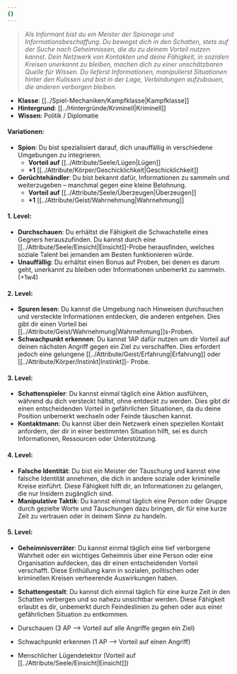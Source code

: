 ```yaml
---
{}
---
```

>*Als Informant bist du ein Meister der Spionage und Informationsbeschaffung. Du bewegst dich in den Schatten, stets auf der Suche nach Geheimnissen, die du zu deinem Vorteil nutzen kannst. Dein Netzwerk von Kontakten und deine Fähigkeit, in sozialen Kreisen unerkannt zu bleiben, machen dich zu einer unschätzbaren Quelle für Wissen. Du lieferst Informationen, manipulierst Situationen hinter den Kulissen und bist in der Lage, Verbindungen aufzubauen, die anderen verborgen bleiben.*  
  
- **Klasse**: [[../Spiel-Mechaniken/Kampfklasse|Kampfklasse]]  
- **Hintergrund**: [[../Hintergründe/Kriminell|Kriminell]]  
- **Wissen**: Politik / Diplomatie  
  
#### **Variationen:**  
  
- **Spion**: Du bist spezialisiert darauf, dich unauffällig in verschiedene Umgebungen zu integrieren.  
    - **Vorteil auf** [[../Attribute/Seele/Lügen|Lügen]]  
    - **+1** [[../Attribute/Körper/Geschicklichkeit|Geschicklichkeit]]  
- **Gerüchtehändler**: Du bist bekannt dafür, Informationen zu sammeln und weiterzugeben – manchmal gegen eine kleine Belohnung.  
    - **Vorteil auf** [[../Attribute/Seele/Überzeugen|Überzeugen]]  
    - **+1** [[../Attribute/Geist/Wahrnehmung|Wahrnehmung]]  
  
#### **1. Level:**  
  
- **Durchschauen**: Du erhältst die Fähigkeit die Schwachstelle eines Gegners herauszufinden. Du kannst durch eine [[../Attribute/Seele/Einsicht|Einsicht]]-Probe herausfinden, welches soziale Talent bei jemanden am Besten funktionieren würde.  
- **Unauffällig**: Du erhältst einen Bonus auf Proben, bei denen es darum geht, unerkannt zu bleiben oder Informationen unbemerkt zu sammeln. (+1w4)  
  
#### **2. Level:**  
  
- **Spuren lesen**: Du kannst die Umgebung nach Hinweisen durchsuchen und versteckte Informationen entdecken, die anderen entgehen. Dies gibt dir einen Vorteil bei [[../Attribute/Geist/Wahrnehmung|Wahrnehmung]]s-Proben.  
- **Schwachpunkt erkennen**: Du kannst 1AP dafür nutzen um dir Vorteil auf deinen nächsten Angriff gegen ein Ziel zu verschaffen. Dies erfordert jedoch eine gelungene [[../Attribute/Geist/Erfahrung|Erfahrung]] oder [[../Attribute/Körper/Instinkt|Instinkt]]- Probe.  
  
#### **3. Level:**  
  
- **Schattenspieler**: Du kannst einmal täglich eine Aktion ausführen, während du dich versteckt hältst, ohne entdeckt zu werden. Dies gibt dir einen entscheidenden Vorteil in gefährlichen Situationen, da du deine Position unbemerkt wechseln oder Feinde täuschen kannst.  
- **Kontaktmann**: Du kannst über dein Netzwerk einen speziellen Kontakt anfordern, der dir in einer bestimmten Situation hilft, sei es durch Informationen, Ressourcen oder Unterstützung.  
  
#### **4. Level:**  
  
- **Falsche Identität**: Du bist ein Meister der Täuschung und kannst eine falsche Identität annehmen, die dich in andere soziale oder kriminelle Kreise einführt. Diese Fähigkeit hilft dir, an Informationen zu gelangen, die nur Insidern zugänglich sind.  
- **Manipulative Taktik**: Du kannst einmal täglich eine Person oder Gruppe durch gezielte Worte und Täuschungen dazu bringen, dir für eine kurze Zeit zu vertrauen oder in deinem Sinne zu handeln.  
  
#### **5. Level:**  
  
- **Geheimnisverräter**: Du kannst einmal täglich eine tief verborgene Wahrheit oder ein wichtiges Geheimnis über eine Person oder eine Organisation aufdecken, das dir einen entscheidenden Vorteil verschafft. Diese Enthüllung kann in sozialen, politischen oder kriminellen Kreisen verheerende Auswirkungen haben.  
- **Schattengestalt**: Du kannst dich einmal täglich für eine kurze Zeit in den Schatten verbergen und so nahezu unsichtbar werden. Diese Fähigkeit erlaubt es dir, unbemerkt durch Feindeslinien zu gehen oder aus einer gefährlichen Situation zu entkommen.  
  
- Durschauen (3 AP --> Vorteil auf alle Angriffe gegen ein Ziel)  
- Schwachpunkt erkennen (1 AP --> Vorteil auf einen Angriff)  
- Menschlicher Lügendetektor (Vorteil auf [[../Attribute/Seele/Einsicht|Einsicht]])